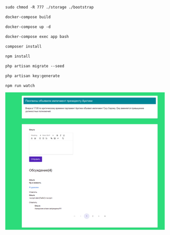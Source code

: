 <p><code>sudo chmod -R 777 ./storage ./bootstrap</code></p>
<p><code>docker-compose build</code></p>
<p><code>docker-compose up -d</code></p>
<p><code>docker-compose exec app bash</code></p>
<p><code>composer install</code></p>
<p><code>npm install</code></p>
<p><code>php artisan migrate --seed</code></p>
<p><code>php artisan key:generate</code></p>
<p><code>npm run watch</code></p>

<img src="Снимок экрана от 2023-05-12 12-43-45.png" width=600px>

